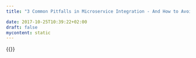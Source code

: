 ```yaml
---
title: "3 Common Pitfalls in Microservice Integration - And How to Avoid Them | Camunda BPM "

date: 2017-10-25T10:39:22+02:00
draft: false
mycontent: static
---
```

{{<whitepapers-single
title="3 Common Pitfalls in Microservice Integration - And How to Avoid Them"
teaser="<p>In this whitepaper, we highlight three common pitfalls organizations fall into when integrating microservices: underestimating the complexity of remote communication, ignoring the challenges of asynchronicity and forgetting about business transactions.</p><p>We will explain</p><ul>  <li>How introducing capabilities to handle these situations with stateful patterns around retries, timeouts and compensation activities can reduce the overall complexity of your microservices infrastructure and increase its resilience.</li><li>How a lightweight workflow engine such as Camunda allows you to handle these stateful patterns without investing a lot of effort or risking accidental complexity by applying homegrown solutions.</li>  </ul>"
mcautomationid="f620022edb"
mcemailid="7bd1960e66"
hsformid="31fec9d2-00b2-454c-b534-6e94bc16d155"
pdf="//assets.ctfassets.net/vpidbgnakfvf/4SeQSB42Fy8s0qcgYi0kiy/0a73fe0f257a66837477160eb17c4c98/3_pitfalls_microservices.pdf"
thumbnail="//images.ctfassets.net/vpidbgnakfvf/1RXo0yWsc4qkU84MK2a4Sk/61d50d3406cc877b4e63ed26c0e96e9a/cover_3_pitfalls_microservices.jpg">}}